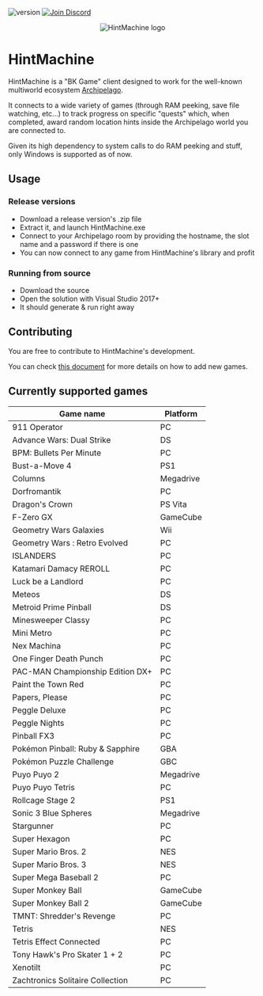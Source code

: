 ![version](https://img.shields.io/badge/Version-1.2.0-blue)
<a href="https://discord.gg/Jcknj9w7Rm">
  <img src="https://img.shields.io/badge/-Discord-lightgrey?logo=discord" alt="Join Discord">
</a>

<p align="center">
  <img src="https://github.com/CalDrac/hintMachine/blob/master/HintMachine/Assets/logo_small.png?raw=true" alt="HintMachine logo"/>
</p>

# HintMachine

HintMachine is a "BK Game" client designed to work for the well-known multiworld ecosystem [Archipelago](https://github.com/ArchipelagoMW/Archipelago).

It connects to a wide variety of games (through RAM peeking, save file watching, etc...) to track progress on specific "quests" which, when completed, award random location hints inside the Archipelago world you are connected to.

Given its high dependency to system calls to do RAM peeking and stuff, only Windows is supported as of now.

## Usage

### Release versions 

- Download a release version's .zip file
- Extract it, and launch HintMachine.exe
- Connect to your Archipelago room by providing the hostname, the slot name and a password if there is one
- You can now connect to any game from HintMachine's library and profit

### Running from source 

- Download the source 
- Open the solution with Visual Studio 2017+
- It should generate & run right away


## Contributing

You are free to contribute to HintMachine's development.

You can check [this document](https://github.com/CalDrac/hintMachine/blob/dev/adding_games.md) for more details on how to add new games.


## Currently supported games

| Game name                        | Platform  |
|----------------------------------|-----------|
| 911 Operator                     | PC        |
| Advance Wars: Dual Strike        | DS        |
| BPM: Bullets Per Minute          | PC        |
| Bust-a-Move 4                    | PS1       |
| Columns                          | Megadrive |
| Dorfromantik                     | PC        |
| Dragon's Crown                   | PS Vita   |
| F-Zero GX                        | GameCube  |
| Geometry Wars Galaxies           | Wii       |
| Geometry Wars : Retro Evolved    | PC        |
| ISLANDERS                        | PC        |
| Katamari Damacy REROLL           | PC        |
| Luck be a Landlord               | PC        |
| Meteos                           | DS        |
| Metroid Prime Pinball            | DS        |
| Minesweeper Classy               | PC        |
| Mini Metro                       | PC        |
| Nex Machina                      | PC        |
| One Finger Death Punch           | PC        |
| PAC-MAN Championship Edition DX+ | PC        |
| Paint the Town Red               | PC        |
| Papers, Please                   | PC        |
| Peggle Deluxe                    | PC        |
| Peggle Nights                    | PC        |
| Pinball FX3                      | PC        |
| Pokémon Pinball: Ruby & Sapphire | GBA       |
| Pokémon Puzzle Challenge         | GBC       |
| Puyo Puyo 2                      | Megadrive |
| Puyo Puyo Tetris                 | PC        |
| Rollcage Stage 2                 | PS1       |
| Sonic 3 Blue Spheres             | Megadrive |
| Stargunner                       | PC        |
| Super Hexagon                    | PC        |
| Super Mario Bros. 2              | NES       |
| Super Mario Bros. 3              | NES       |
| Super Mega Baseball 2            | PC        |
| Super Monkey Ball                | GameCube  |
| Super Monkey Ball 2              | GameCube  |
| TMNT: Shredder's Revenge         | PC        |
| Tetris                           | NES       |
| Tetris Effect Connected          | PC        |
| Tony Hawk's Pro Skater 1 + 2     | PC        |
| Xenotilt                         | PC        |
| Zachtronics Solitaire Collection | PC        |
